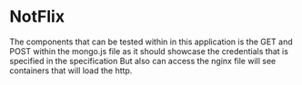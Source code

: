 # NotFlix
The components that can be tested within in this application is the GET and POST within the mongo.js file as it should showcase the credentials that is specified in the specification
But also can access the nginx file will see containers that will load the http.
